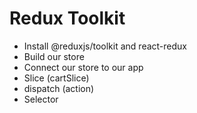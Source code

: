 # Redux Toolkit
 - Install @reduxjs/toolkit and react-redux
 - Build our store
 - Connect our store to our app
 - Slice (cartSlice)
 - dispatch (action)
 - Selector
 